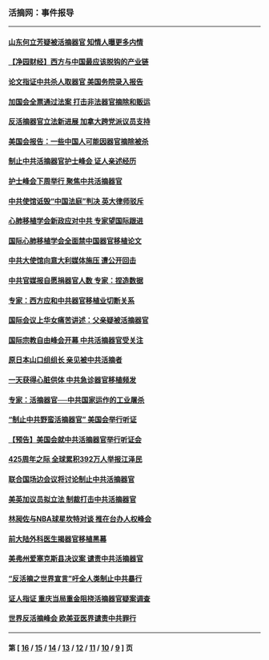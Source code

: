 ### 活摘网：事件报导
---
#### [山东何立芳疑被活摘器官 知情人曝更多内情](../../pages/nf5877/n14047530.md?08310430) 
#### [【净园财经】西方与中国最应该脱钩的产业链](../../pages/nf5877/n14016113.md?08310430) 
#### [论文指证中共杀人取器官 美国务院录入报告](../../pages/nf5877/n13999890.md?08310430) 
#### [加国会全票通过法案 打击非法器官摘除和贩运](../../pages/nf5877/n13884924.md?08310430) 
#### [反活摘器官立法新进展 加拿大跨党派议员支持](../../pages/nf5877/n13876061.md?08310430) 
#### [美国会报告：一些中国人可能因器官摘除被杀](../../pages/nf5877/n13867964.md?08310430) 
#### [制止中共活摘器官护士峰会 证人亲述经历](../../pages/nf5877/n13859007.md?08310430) 
#### [护士峰会下周举行 聚焦中共活摘器官](../../pages/nf5877/n13855418.md?08310430) 
#### [中共使馆诋毁“中国法庭”判决 英大律师驳斥](../../pages/nf5877/n13833945.md?08310430) 
#### [心肺移植学会新政应对中共 专家望国际跟进](../../pages/nf5877/n13829043.md?08310430) 
#### [国际心肺移植学会全面禁中国器官移植论文](../../pages/nf5877/n13827785.md?08310430) 
#### [中共大使馆向意大利媒体施压 遭公开回击](../../pages/nf5877/n13826038.md?08310430) 
#### [中共官媒报自愿捐器官人数 专家：捏造数据](../../pages/nf5877/n13814130.md?08310430) 
#### [专家：西方应和中共器官移植业切断关系](../../pages/nf5877/n13772828.md?08310430) 
#### [国际会议上华女痛苦讲述：父亲疑被活摘器官](../../pages/nf5877/n13771583.md?08310430) 
#### [国际宗教自由峰会开幕 中共活摘器官受关注](../../pages/nf5877/n13769995.md?08310430) 
#### [原日本山口组组长 亲见被中共活摘者](../../pages/nf5877/n13767360.md?08310430) 
#### [一天获得心脏供体 中共急诊器官移植频发](../../pages/nf5877/n13764689.md?08310430) 
#### [专家：活摘器官──中共国家运作的工业屠杀](../../pages/nf5877/n13761178.md?08310430) 
#### [“制止中共野蛮活摘器官” 美国会举行听证](../../pages/nf5877/n13735831.md?08310430) 
#### [【预告】美国会就中共活摘器官举行听证会](../../pages/nf5877/n13732843.md?08310430) 
#### [425周年之际 全球累积392万人举报江泽民](../../pages/nf5877/n13719232.md?08310430) 
#### [联合国场边会议将讨论制止中共活摘器官](../../pages/nf5877/n13656361.md?08310430) 
#### [美英加议员拟立法 制裁打击中共活摘器官](../../pages/nf5877/n13430251.md?08310430) 
#### [林昶佐与NBA球星坎特对谈 推在台办人权峰会](../../pages/nf5877/n13414467.md?08310430) 
#### [前大陆外科医生揭器官移植黑幕](../../pages/nf5877/n13401416.md?08310430) 
#### [美弗州爱塞克斯县决议案 谴责中共活摘器官](../../pages/nf5877/n13320919.md?08310430) 
#### [“反活摘之世界宣言”吁全人类制止中共暴行](../../pages/nf5877/n13259730.md?08310430) 
#### [证人指证 重庆当局重金阻挠活摘器官疑案调查](../../pages/nf5877/n13259127.md?08310430) 
#### [世界反活摘峰会 欧美亚医界谴责中共罪行](../../pages/nf5877/n13253550.md?08310430) 

---
#### 第 [ [16](./16.md?08310430) / [15](./15.md?08310430) / [14](./14.md?08310430) / [13](./13.md?08310430) / [12](./12.md?08310430) / [11](./11.md?08310430) / [10](./10.md?08310430) / [9](./9.md?08310430) ] 页
